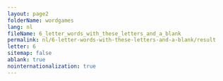 ```yaml
---
layout: page2
folderName: wordgames
lang: nl
fileName: 6_letter_words_with_these_letters_and_a_blank
permalink: nl/6-letter-words-with-these-letters-and-a-blank/result
letter: 6
sitemap: false
ablank: true
nointernationalization: true
---
```

